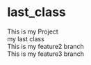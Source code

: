 # last_class
This is my Project
<br>
my last class
<br>
This is my feature2 branch
<br>
This is my feature3 branch
